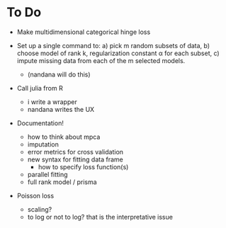 # To Do
	
* Make multidimensional categorical hinge loss

* Set up a single command to: 
	a) pick m random subsets of data, 
	b) choose model of rank k, regularization constant α for each subset, 
	c) impute missing data from each of the m selected models.
	* (nandana will do this)

* Call julia from R
	* i write a wrapper
	* nandana writes the UX

* Documentation!
	* how to think about mpca
	* imputation
	* error metrics for cross validation
	* new syntax for fitting data frame
		* how to specify loss function(s)
	* parallel fitting
	* full rank model / prisma

* Poisson loss
	* scaling?
	* to log or not to log? that is the interpretative issue